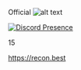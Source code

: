 <!--- - 👋 Hi, I’m @OfficialB
- 👀 I’m interested in learning & creating new things
- 🌱 I’m currently learning JavaScript & PHP
- 🌐 I'm a website creator
- 📚 I know HTML, CSS, PHP, and JavaScript. I am still learning JavaScript and PHP.
- 📫 Contact me by Discord, Official B#0001.

# Most of my repo's are private.
## https://www.bsite.wtf is my website. --->
<!---
OfficialB/OfficialB is a ✨ special ✨ repository because its `README.md` (this file) appears on your GitHub profile.
You can click the Preview link to take a look at your changes.
--->

Official ![alt text](https://media.discordapp.net/attachments/875439238643068968/878785066489221150/b_sig.png)



[![Discord Presence](https://lanyard.cnrad.dev/api/943239246288932874)](https://discord.com/users/943239246288932874)

15

https://recon.best
